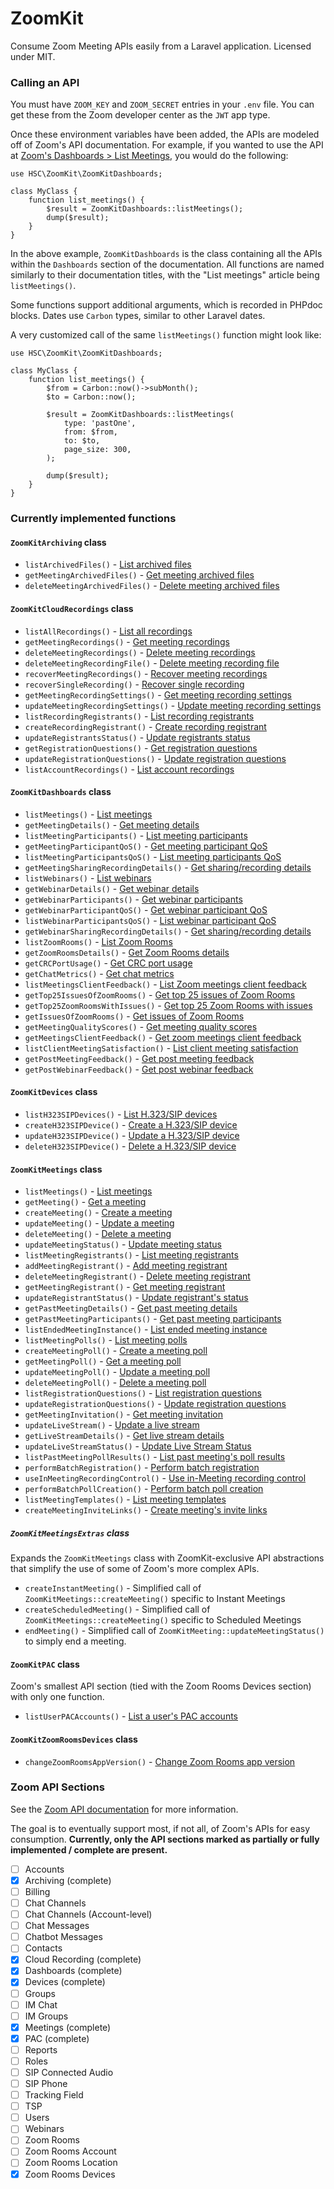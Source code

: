 # ZoomKit

Consume Zoom Meeting APIs easily from a Laravel application.
Licensed under MIT.

### Calling an API

You must have `ZOOM_KEY` and `ZOOM_SECRET` entries in your `.env` file.
You can get these from the Zoom developer center as the `JWT` app type.

Once these environment variables have been added, the APIs are modeled off of Zoom's API documentation. 
For example, if you wanted to use the API at [Zoom's Dashboards > List Meetings](https://marketplace.zoom.us/docs/api-reference/zoom-api/dashboards/dashboardmeetings), you would do the following:

```
use HSC\ZoomKit\ZoomKitDashboards;

class MyClass {
    function list_meetings() {
        $result = ZoomKitDashboards::listMeetings();
        dump($result);
    }
}
```

In the above example, `ZoomKitDashboards` is the class containing all the APIs within the `Dashboards` section of the documentation.
All functions are named similarly to their documentation titles, with the "List meetings" article being `listMeetings()`.

Some functions support additional arguments, which is recorded in PHPdoc blocks. Dates use `Carbon` types, similar to other Laravel dates.

A very customized call of the same `listMeetings()` function might look like:

```
use HSC\ZoomKit\ZoomKitDashboards;

class MyClass {
    function list_meetings() {
        $from = Carbon::now()->subMonth();
        $to = Carbon::now();
        
        $result = ZoomKitDashboards::listMeetings(
            type: 'pastOne',
            from: $from,
            to: $to,
            page_size: 300,
        );
        
        dump($result);
    }
}
```

### Currently implemented functions

#### `ZoomKitArchiving` class
- `listArchivedFiles()` - [List archived files](https://marketplace.zoom.us/docs/api-reference/zoom-api/archiving/listarchivedfiles)
- `getMeetingArchivedFiles()` - [Get meeting archived files](https://marketplace.zoom.us/docs/api-reference/zoom-api/archiving/testgetrecordarchivedfiles)
- `deleteMeetingArchivedFiles()` - [Delete meeting archived files](https://marketplace.zoom.us/docs/api-reference/zoom-api/archiving/deleterecordarchivedfiles)

#### `ZoomKitCloudRecordings` class
- `listAllRecordings()` - [List all recordings](https://marketplace.zoom.us/docs/api-reference/zoom-api/cloud-recording/recordingslist)
- `getMeetingRecordings()` - [Get meeting recordings](https://marketplace.zoom.us/docs/api-reference/zoom-api/cloud-recording/recordingget)
- `deleteMeetingRecordings()` - [Delete meeting recordings](https://marketplace.zoom.us/docs/api-reference/zoom-api/cloud-recording/recordingdelete)
- `deleteMeetingRecordingFile()` - [Delete meeting recording file](https://marketplace.zoom.us/docs/api-reference/zoom-api/cloud-recording/recordingdeleteone)
- `recoverMeetingRecordings()` - [Recover meeting recordings](https://marketplace.zoom.us/docs/api-reference/zoom-api/cloud-recording/recordingstatusupdate)
- `recoverSingleRecording()` - [Recover single recording](https://marketplace.zoom.us/docs/api-reference/zoom-api/cloud-recording/recordingstatusupdateone)
- `getMeetingRecordingSettings()` - [Get meeting recording settings](https://marketplace.zoom.us/docs/api-reference/zoom-api/cloud-recording/recordingsettingupdate)
- `updateMeetingRecordingSettings()` - [Update meeting recording settings](https://marketplace.zoom.us/docs/api-reference/zoom-api/cloud-recording/recordingsettingsupdate)
- `listRecordingRegistrants()` - [List recording registrants](https://marketplace.zoom.us/docs/api-reference/zoom-api/cloud-recording/meetingrecordingregistrants)
- `createRecordingRegistrant()` - [Create recording registrant](https://marketplace.zoom.us/docs/api-reference/zoom-api/cloud-recording/meetingrecordingregistrantcreate)
- `updateRegistrantsStatus()` - [Update registrants status](https://marketplace.zoom.us/docs/api-reference/zoom-api/cloud-recording/meetingrecordingregistrantstatus)
- `getRegistrationQuestions()` - [Get registration questions](https://marketplace.zoom.us/docs/api-reference/zoom-api/cloud-recording/recordingregistrantsquestionsget)
- `updateRegistrationQuestions()` - [Update registration questions](https://marketplace.zoom.us/docs/api-reference/zoom-api/cloud-recording/recordingregistrantquestionupdate)
- `listAccountRecordings()` - [List account recordings](https://marketplace.zoom.us/docs/api-reference/zoom-api/cloud-recording/getaccountcloudrecording)

#### `ZoomKitDashboards` class
- `listMeetings()` - [List meetings](https://marketplace.zoom.us/docs/api-reference/zoom-api/dashboards/dashboardmeetings)
- `getMeetingDetails()` - [Get meeting details](https://marketplace.zoom.us/docs/api-reference/zoom-api/dashboards/dashboardmeetingdetail)
- `listMeetingParticipants()` - [List meeting participants](https://marketplace.zoom.us/docs/api-reference/zoom-api/dashboards/dashboardmeetingparticipants)
- `getMeetingParticipantQoS()` - [Get meeting participant QoS](https://marketplace.zoom.us/docs/api-reference/zoom-api/dashboards/dashboardmeetingparticipantqos)
- `listMeetingParticipantsQoS()` - [List meeting participants QoS](https://marketplace.zoom.us/docs/api-reference/zoom-api/dashboards/dashboardmeetingparticipantsqos)
- `getMeetingSharingRecordingDetails()` - [Get sharing/recording details](https://marketplace.zoom.us/docs/api-reference/zoom-api/dashboards/dashboardmeetingparticipantshare)
- `listWebinars()` - [List webinars](https://marketplace.zoom.us/docs/api-reference/zoom-api/dashboards/dashboardwebinars)
- `getWebinarDetails()` - [Get webinar details](https://marketplace.zoom.us/docs/api-reference/zoom-api/dashboards/dashboardwebinardetail)
- `getWebinarParticipants()` - [Get webinar participants](https://marketplace.zoom.us/docs/api-reference/zoom-api/dashboards/dashboardwebinarparticipants)
- `getWebinarParticipantQoS()` - [Get webinar participant QoS](https://marketplace.zoom.us/docs/api-reference/zoom-api/dashboards/dashboardwebinarparticipantqos)
- `listWebinarParticipantsQoS()` - [List webinar participant QoS](https://marketplace.zoom.us/docs/api-reference/zoom-api/dashboards/dashboardwebinarparticipantsqos)
- `getWebinarSharingRecordingDetails()` - [Get sharing/recording details](https://marketplace.zoom.us/docs/api-reference/zoom-api/dashboards/dashboardwebinarparticipantshare)
- `listZoomRooms()` - [List Zoom Rooms](https://marketplace.zoom.us/docs/api-reference/zoom-api/dashboards/dashboardzoomrooms)
- `getZoomRoomsDetails()` - [Get Zoom Rooms details](https://marketplace.zoom.us/docs/api-reference/zoom-api/dashboards/dashboardzoomroom)
- `getCRCPortUsage()` - [Get CRC port usage](https://marketplace.zoom.us/docs/api-reference/zoom-api/dashboards/dashboardcrc)
- `getChatMetrics()` - [Get chat metrics](https://marketplace.zoom.us/docs/api-reference/zoom-api/dashboards/dashboardchat)
- `listMeetingsClientFeedback()` - [List Zoom meetings client feedback](https://marketplace.zoom.us/docs/api-reference/zoom-api/dashboards/dashboardclientfeedback)
- `getTop25IssuesOfZoomRooms()` - [Get top 25 issues of Zoom Rooms](https://marketplace.zoom.us/docs/api-reference/zoom-api/dashboards/dashboardzoomroomissue)
- `getTop25ZoomRoomsWithIssues()` - [Get top 25 Zoom Rooms with issues](https://marketplace.zoom.us/docs/api-reference/zoom-api/dashboards/dashboardissuezoomroom)
- `getIssuesOfZoomRooms()` - [Get issues of Zoom Rooms](https://marketplace.zoom.us/docs/api-reference/zoom-api/dashboards/dashboardissuedetailzoomroom)
- `getMeetingQualityScores()` - [Get meeting quality scores](https://marketplace.zoom.us/docs/api-reference/zoom-api/dashboards/dashboardquality)
- `getMeetingsClientFeedback()` - [Get zoom meetings client feedback](https://marketplace.zoom.us/docs/api-reference/zoom-api/dashboards/dashboardclientfeedbackdetail)
- `listClientMeetingSatisfaction()` - [List client meeting satisfaction](https://marketplace.zoom.us/docs/api-reference/zoom-api/dashboards/listmeetingsatisfaction)
- `getPostMeetingFeedback()` - [Get post meeting feedback](https://marketplace.zoom.us/docs/api-reference/zoom-api/dashboards/participantfeedback)
- `getPostWebinarFeedback()` - [Get post webinar feedback](https://marketplace.zoom.us/docs/api-reference/zoom-api/dashboards/participantwebinarfeedback)

#### `ZoomKitDevices` class
- `listH323SIPDevices()` - [List H.323/SIP devices](https://marketplace.zoom.us/docs/api-reference/zoom-api/devices/devicelist)
- `createH323SIPDevice()` - [Create a H.323/SIP device](https://marketplace.zoom.us/docs/api-reference/zoom-api/devices/devicecreate)
- `updateH323SIPDevice()` - [Update a H.323/SIP device](https://marketplace.zoom.us/docs/api-reference/zoom-api/devices/deviceupdate)
- `deleteH323SIPDevice()` - [Delete a H.323/SIP device](https://marketplace.zoom.us/docs/api-reference/zoom-api/devices/devicedelete)

#### `ZoomKitMeetings` class
- `listMeetings()` - [List meetings](https://marketplace.zoom.us/docs/api-reference/zoom-api/meetings/meetings)
- `getMeeting()` - [Get a meeting](https://marketplace.zoom.us/docs/api-reference/zoom-api/meetings/meeting)
- `createMeeting()` - [Create a meeting](https://marketplace.zoom.us/docs/api-reference/zoom-api/meetings/meetingcreate)
- `updateMeeting()` - [Update a meeting](https://marketplace.zoom.us/docs/api-reference/zoom-api/meetings/meetingupdate)
- `deleteMeeting()` - [Delete a meeting](https://marketplace.zoom.us/docs/api-reference/zoom-api/meetings/meetingdelete)
- `updateMeetingStatus()` - [Update meeting status](https://marketplace.zoom.us/docs/api-reference/zoom-api/meetings/meetingstatus)
- `listMeetingRegistrants()` - [List meeting registrants](https://marketplace.zoom.us/docs/api-reference/zoom-api/meetings/meetingregistrants)
- `addMeetingRegistrant()` - [Add meeting registrant](https://marketplace.zoom.us/docs/api-reference/zoom-api/meetings/meetingregistrantcreate)
- `deleteMeetingRegistrant()` - [Delete meeting registrant](https://marketplace.zoom.us/docs/api-reference/zoom-api/meetings/meetingregistrantdelete)
- `getMeetingRegistrant()` - [Get meeting registrant](https://marketplace.zoom.us/docs/api-reference/zoom-api/meetings/meetingregistrantget)
- `updateRegistrantStatus()` - [Update registrant's status](https://marketplace.zoom.us/docs/api-reference/zoom-api/meetings/meetingregistrantstatus)
- `getPastMeetingDetails()` - [Get past meeting details](https://marketplace.zoom.us/docs/api-reference/zoom-api/meetings/pastmeetingdetails)
- `getPastMeetingParticipants()` - [Get past meeting participants](https://marketplace.zoom.us/docs/api-reference/zoom-api/meetings/pastmeetingparticipants)
- `listEndedMeetingInstance()` - [List ended meeting instance](https://marketplace.zoom.us/docs/api-reference/zoom-api/meetings/pastmeetings)
- `listMeetingPolls()` - [List meeting polls](https://marketplace.zoom.us/docs/api-reference/zoom-api/meetings/meetingpolls)
- `createMeetingPoll()` - [Create a meeting poll](https://marketplace.zoom.us/docs/api-reference/zoom-api/meetings/meetingpollcreate)
- `getMeetingPoll()` - [Get a meeting poll](https://marketplace.zoom.us/docs/api-reference/zoom-api/meetings/meetingpollget)
- `updateMeetingPoll()` - [Update a meeting poll](https://marketplace.zoom.us/docs/api-reference/zoom-api/meetings/meetingpollupdate)
- `deleteMeetingPoll()` - [Delete a meeting poll](https://marketplace.zoom.us/docs/api-reference/zoom-api/meetings/meetingpolldelete)
- `listRegistrationQuestions()` - [List registration questions](https://marketplace.zoom.us/docs/api-reference/zoom-api/meetings/meetingregistrantsquestionsget)
- `updateRegistrationQuestions()` - [Update registration questions](https://marketplace.zoom.us/docs/api-reference/zoom-api/meetings/meetingregistrantquestionupdate)
- `getMeetingInvitation()` - [Get meeting invitation](https://marketplace.zoom.us/docs/api-reference/zoom-api/meetings/meetinginvitation)
- `updateLiveStream()` - [Update a live stream](https://marketplace.zoom.us/docs/api-reference/zoom-api/meetings/meetinglivestreamupdate)
- `getLiveStreamDetails()` - [Get live stream details](https://marketplace.zoom.us/docs/api-reference/zoom-api/meetings/getmeetinglivestreamdetails)
- `updateLiveStreamStatus()` - [Update Live Stream Status](https://marketplace.zoom.us/docs/api-reference/zoom-api/meetings/meetinglivestreamstatusupdate)
- `listPastMeetingPollResults()` - [List past meeting's poll results](https://marketplace.zoom.us/docs/api-reference/zoom-api/meetings/listpastmeetingpolls)
- `performBatchRegistration()` - [Perform batch registration](https://marketplace.zoom.us/docs/api-reference/zoom-api/meetings/addbatchregistrants)
- `useInMeetingRecordingControl()` - [Use in-Meeting recording control](https://marketplace.zoom.us/docs/api-reference/zoom-api/meetings/inmeetingrecordingcontrol)
- `performBatchPollCreation()` - [Perform batch poll creation](https://marketplace.zoom.us/docs/api-reference/zoom-api/meetings/createbatchpolls)
- `listMeetingTemplates()` - [List meeting templates](https://marketplace.zoom.us/docs/api-reference/zoom-api/meetings/listmeetingtemplates)
- `createMeetingInviteLinks()` - [Create meeting's invite links](https://marketplace.zoom.us/docs/api-reference/zoom-api/meetings/meetinginvitelinkscreate)

##### `ZoomKitMeetingsExtras` class
Expands the `ZoomKitMeetings` class with ZoomKit-exclusive API abstractions that simplify the use of some of Zoom's more complex APIs.
- `createInstantMeeting()` - Simplified call of `ZoomKitMeetings::createMeeting()` specific to Instant Meetings
- `createScheduledMeeting()` - Simplified call of `ZoomKitMeetings::createMeeting()` specific to Scheduled Meetings
- `endMeeting()` - Simplified call of `ZoomKitMeeting::updateMeetingStatus()` to simply end a meeting.

#### `ZoomKitPAC` class
Zoom's smallest API section (tied with the Zoom Rooms Devices section) with only one function.
- `listUserPACAccounts()` - [List a user's PAC accounts](https://marketplace.zoom.us/docs/api-reference/zoom-api/pac/userpacs)

#### `ZoomKitZoomRoomsDevices` class
- `changeZoomRoomsAppVersion()` - [Change Zoom Rooms app version](https://marketplace.zoom.us/docs/api-reference/zoom-api/zoom-rooms-devices/changezoomroomsappversion)

### Zoom API Sections
See the [Zoom API documentation](https://marketplace.zoom.us/docs/api-reference/zoom-api) for more information.

The goal is to eventually support most, if not all, of Zoom's APIs for easy consumption.
**Currently, only the API sections marked as partially or fully implemented / complete are present.**

- [ ] Accounts
- [x] Archiving (complete)
- [ ] Billing
- [ ] Chat Channels
- [ ] Chat Channels (Account-level)
- [ ] Chat Messages
- [ ] Chatbot Messages
- [ ] Contacts
- [x] Cloud Recording (complete)
- [x] Dashboards (complete)
- [x] Devices (complete)
- [ ] Groups
- [ ] IM Chat
- [ ] IM Groups
- [x] Meetings (complete)
- [x] PAC (complete)
- [ ] Reports
- [ ] Roles
- [ ] SIP Connected Audio
- [ ] SIP Phone
- [ ] Tracking Field
- [ ] TSP
- [ ] Users
- [ ] Webinars
- [ ] Zoom Rooms
- [ ] Zoom Rooms Account
- [ ] Zoom Rooms Location
- [x] Zoom Rooms Devices

